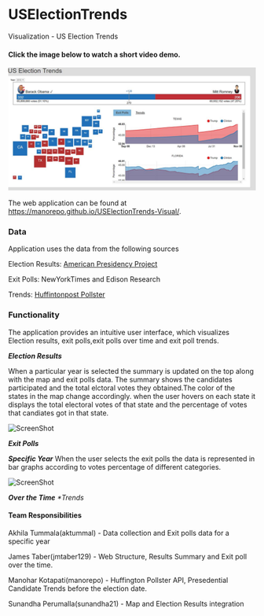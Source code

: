 # USElectionTrends
Visualization - US Election Trends

#### Click the image below to watch a short video demo.
[![ScreenShot](/screenshots/thumbnail.jpg)](https://youtu.be/M5YvbRzGtl0)

The web application can be found at https://manorepo.github.io/USElectionTrends-Visual/.

### Data 

Application uses the data from the following sources


Election Results:  [American Presidency Project](http://www.presidency.ucsb.edu/elections.php) 


Exit Polls: NewYorkTimes and Edison Research


Trends: [Huffintonpost Pollster](http://elections.huffingtonpost.com/pollster/api)


### Functionality 

The application provides an intuitive user interface, which visualizes Election results, exit polls,exit polls over time and exit poll trends.

_**Election Results**_

When a particular year is selected the summary is updated on the top along with the map and exit polls data.
The summary shows the candidates participated and the total elctoral votes they obtained.The color of the states in the map change accordingly. when the user hovers on each state it displays the total electoral votes of that state and the percentage of votes that candiates got in that state.

![ScreenShot](https://github.com/manorepo/USElectionTrends-Visual/blob/master/screenshots/overview.png)

_**Exit Polls**_

_***Specific Year***_
When the user selects the exit polls the data is represented in bar graphs according to votes percentage of different categories.

![ScreenShot](https://github.com/manorepo/USElectionTrends-Visual/blob/master/screenshots/exitpoll1.png)

_***Over the Time***_
_**Trends*_

#### Team Responsibilities

Akhila Tummala(aktummal) - Data collection and Exit polls data for a specific year

James Taber(jmtaber129) - Web Structure, Results Summary and Exit poll over the time.

Manohar Kotapati(manorepo) - Huffington Pollster API, Presedential Candidate Trends before the election date.

Sunandha Perumalla(sunandha21) - Map and Election Results integration
